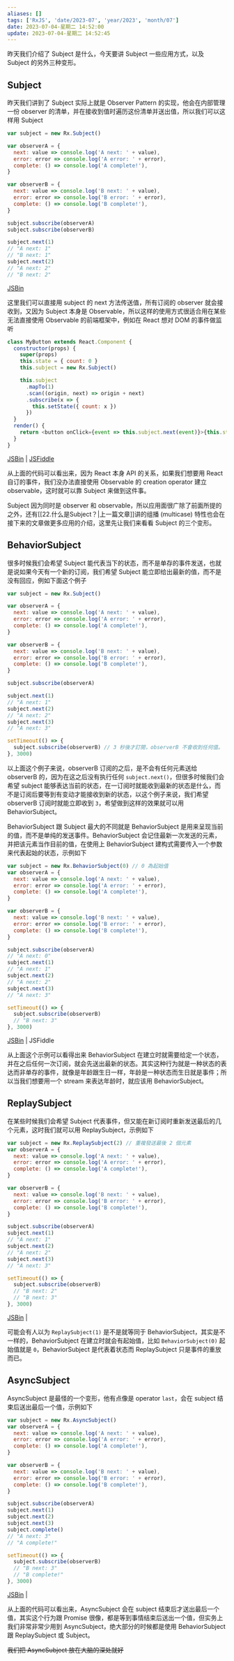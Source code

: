 ```yaml
---
aliases: []
tags: ['RxJS', 'date/2023-07', 'year/2023', 'month/07']
date: 2023-07-04-星期二 14:52:00
update: 2023-07-04-星期二 14:52:45
---
```


昨天我们介绍了 Subject 是什么，今天要讲 Subject 一些应用方式，以及 Subject 的另外三种变形。

## Subject

昨天我们讲到了 Subject 实际上就是 Observer Pattern 的实现，他会在内部管理一份 observer 的清单，并在接收到值时遍历这份清单并送出值，所以我们可以这样用 Subject

```js
var subject = new Rx.Subject()

var observerA = {
  next: value => console.log('A next: ' + value),
  error: error => console.log('A error: ' + error),
  complete: () => console.log('A complete!'),
}

var observerB = {
  next: value => console.log('B next: ' + value),
  error: error => console.log('B error: ' + error),
  complete: () => console.log('B complete!'),
}

subject.subscribe(observerA)
subject.subscribe(observerB)

subject.next(1)
// "A next: 1"
// "B next: 1"
subject.next(2)
// "A next: 2"
// "B next: 2"
```

[JSBin](https://jsbin.com/nazekem/1/edit?js,console)

这里我们可以直接用 subject 的 next 方法传送值，所有订阅的 observer 就会接收到，又因为 Subject 本身是 Observable，所以这样的使用方式很适合用在某些无法直接使用 Observable 的前端框架中，例如在 React 想对 DOM 的事件做监听

```js
class MyButton extends React.Component {
  constructor(props) {
    super(props)
    this.state = { count: 0 }
    this.subject = new Rx.Subject()

    this.subject
      .mapTo(1)
      .scan((origin, next) => origin + next)
      .subscribe(x => {
        this.setState({ count: x })
      })
  }
  render() {
    return <button onClick={event => this.subject.next(event)}>{this.state.count}</button>
  }
}
```

[JSBin](https://jsbin.com/nazekem/6/edit?js,output) | [JSFiddle](https://jsfiddle.net/jLh8ham3/3/)

从上面的代码可以看出来，因为 React 本身 API 的关系，如果我们想要用 React 自订的事件，我们没办法直接使用 Observable 的 creation operator 建立 observable，这时就可以靠 Subject 来做到这件事。

Subject 因为同时是 observer 和 observable，所以应用面很广除了前面所提的之外，还有[[22.什么是Subject？|上一篇文章]]讲的组播 (multicase) 特性也会在接下来的文章做更多应用的介绍，这里先让我们来看看 Subject 的三个变形。

## BehaviorSubject

很多时候我们会希望 Subject 能代表当下的状态，而不是单存的事件发送，也就是说如果今天有一个新的订阅，我们希望 Subject 能立即给出最新的值，而不是没有回应，例如下面这个例子

```js
var subject = new Rx.Subject()

var observerA = {
  next: value => console.log('A next: ' + value),
  error: error => console.log('A error: ' + error),
  complete: () => console.log('A complete!'),
}

var observerB = {
  next: value => console.log('B next: ' + value),
  error: error => console.log('B error: ' + error),
  complete: () => console.log('B complete!'),
}

subject.subscribe(observerA)

subject.next(1)
// "A next: 1"
subject.next(2)
// "A next: 2"
subject.next(3)
// "A next: 3"

setTimeout(() => {
  subject.subscribe(observerB) // 3 秒後才訂閱，observerB 不會收到任何值。
}, 3000)
```

以上面这个例子来说，observerB 订阅的之后，是不会有任何元素送给 observerB 的，因为在这之后没有执行任何 `subject.next()`，但很多时候我们会希望 subject 能够表达当前的状态，在一订阅时就能收到最新的状态是什么，而不是订阅后要等到有变动才能接收到新的状态，以这个例子来说，我们希望 observerB 订阅时就能立即收到 `3`，希望做到这样的效果就可以用 BehaviorSubject。

BehaviorSubject 跟 Subject 最大的不同就是 BehaviorSubject 是用来呈现当前的值，而不是单纯的发送事件。BehaviorSubject 会记住最新一次发送的元素，并把该元素当作目前的值，在使用上 BehaviorSubject 建构式需要传入一个参数来代表起始的状态，示例如下

```js
var subject = new Rx.BehaviorSubject(0) // 0 為起始值
var observerA = {
  next: value => console.log('A next: ' + value),
  error: error => console.log('A error: ' + error),
  complete: () => console.log('A complete!'),
}

var observerB = {
  next: value => console.log('B next: ' + value),
  error: error => console.log('B error: ' + error),
  complete: () => console.log('B complete!'),
}

subject.subscribe(observerA)
// "A next: 0"
subject.next(1)
// "A next: 1"
subject.next(2)
// "A next: 2"
subject.next(3)
// "A next: 3"

setTimeout(() => {
  subject.subscribe(observerB)
  // "B next: 3"
}, 3000)
```

[JSBin](https://jsbin.com/nazekem/7/edit?js,console) | JSFiddle

从上面这个示例可以看得出来 BehaviorSubject 在建立时就需要给定一个状态，并在之后任何一次订阅，就会先送出最新的状态。其实这种行为就是一种状态的表达而非单存的事件，就像是年龄跟生日一样，年龄是一种状态而生日就是事件；所以当我们想要用一个 stream 来表达年龄时，就应该用 BehaviorSubject。

## ReplaySubject

在某些时候我们会希望 Subject 代表事件，但又能在新订阅时重新发送最后的几个元素，这时我们就可以用 ReplaySubject，示例如下

```js
var subject = new Rx.ReplaySubject(2) // 重複發送最後 2 個元素
var observerA = {
  next: value => console.log('A next: ' + value),
  error: error => console.log('A error: ' + error),
  complete: () => console.log('A complete!'),
}

var observerB = {
  next: value => console.log('B next: ' + value),
  error: error => console.log('B error: ' + error),
  complete: () => console.log('B complete!'),
}

subject.subscribe(observerA)
subject.next(1)
// "A next: 1"
subject.next(2)
// "A next: 2"
subject.next(3)
// "A next: 3"

setTimeout(() => {
  subject.subscribe(observerB)
  // "B next: 2"
  // "B next: 3"
}, 3000)
```

[JSBin](https://jsbin.com/nazekem/10/edit?js,console) |

可能会有人以为 `ReplaySubject(1)` 是不是就等同于 BehaviorSubject，其实是不一样的，BehaviorSubject 在建立时就会有起始值，比如 `BehaviorSubject(0)` 起始值就是 `0`，BehaviorSubject 是代表着状态而 ReplaySubject 只是事件的重放而已。

## AsyncSubject

AsyncSubject 是最怪的一个变形，他有点像是 operator `last`，会在 subject 结束后送出最后一个值，示例如下

```js
var subject = new Rx.AsyncSubject()
var observerA = {
  next: value => console.log('A next: ' + value),
  error: error => console.log('A error: ' + error),
  complete: () => console.log('A complete!'),
}

var observerB = {
  next: value => console.log('B next: ' + value),
  error: error => console.log('B error: ' + error),
  complete: () => console.log('B complete!'),
}

subject.subscribe(observerA)
subject.next(1)
subject.next(2)
subject.next(3)
subject.complete()
// "A next: 3"
// "A complete!"

setTimeout(() => {
  subject.subscribe(observerB)
  // "B next: 3"
  // "B complete!"
}, 3000)
```

[JSBin](https://jsbin.com/nazekem/edit?js,console) |

从上面的代码可以看出来，AsyncSubject 会在 subject 结束后才送出最后一个值，其实这个行为跟 Promise 很像，都是等到事情结束后送出一个值，但实务上我们非常非常少用到 AsyncSubject，绝大部分的时候都是使用 BehaviorSubject 跟 ReplaySubject 或 Subject。

~~我们把 AsyncSubject 放在大脑的深处就好~~
